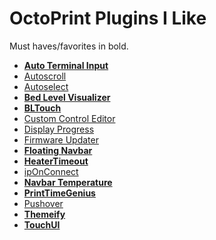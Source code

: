 # OctoPrint Plugins I Like

Must haves/favorites in bold.

- **[Auto Terminal Input](https://github.com/jneilliii/OctoPrint-AutoTerminalInput)**
- [Autoscroll](https://github.com/MoonshineSG/OctoPrint-Autoscroll)
- [Autoselect](https://plugins.octoprint.org/plugins/autoselect/)
- **[Bed Level Visualizer](https://github.com/jneilliii/OctoPrint-BedLevelVisualizer)**
- **[BLTouch](https://github.com/jneilliii/OctoPrint-Bltouch)**
- [Custom Control Editor](https://github.com/Salandora/octoprint-customControl)
- [Display Progress](https://github.com/OctoPrint/OctoPrint-DisplayProgress)
- [Firmware Updater](https://github.com/OctoPrint/OctoPrint-FirmwareUpdater)
- **[Floating Navbar](https://github.com/jneilliii/OctoPrint-FloatingNavbar)**
- **[HeaterTimeout](https://github.com/google/OctoPrint-HeaterTimeout)**
- [ipOnConnect](https://github.com/jneilliii/OctoPrint-ipOnConnect)
- **[Navbar Temperature](https://github.com/imrahil/OctoPrint-NavbarTemp)**
- **[PrintTimeGenius](https://github.com/eyal0/OctoPrint-PrintTimeGenius)**
- [Pushover](https://github.com/thijsbekke/OctoPrint-Pushover)
- **[Themeify](https://github.com/birkbjo/OctoPrint-Themeify)**
- **[TouchUI](https://github.com/BillyBlaze/OctoPrint-TouchUI)**